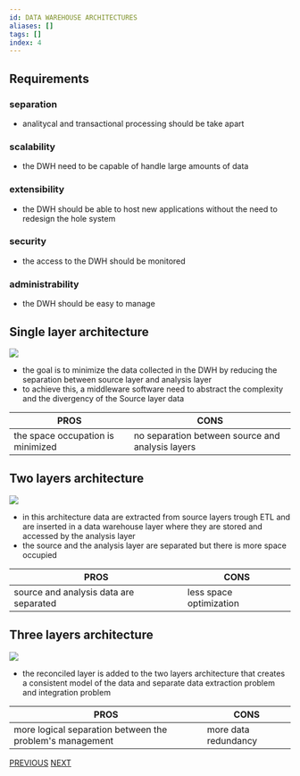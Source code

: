 ```yaml
---
id: DATA WAREHOUSE ARCHITECTURES
aliases: []
tags: []
index: 4
---
```


## Requirements

### separation

-  analitycal and transactional processing should be take apart
### scalability

- the DWH need to be capable of handle large amounts of data
### extensibility

- the DWH should be able to host new applications without the need to redesign the hole system

### security

- the access to the DWH should be monitored
### administrability

- the DWH should be easy to manage

## Single layer architecture

![](datamining/Pasted_image_20231010120852.png)

- the goal is to minimize the data collected in the DWH by reducing the separation between source layer and analysis layer
- to achieve this, a middleware software need to abstract the complexity and the divergency of the Source layer data

| PROS                              | CONS                                             |
|-----------------------------------|--------------------------------------------------|
| the space occupation is minimized | no separation between source and analysis layers |


## Two layers architecture

![](datamining/Pasted_image_20231010121252.png)

- in this architecture data are extracted from source layers trough ETL and are inserted in a data warehouse layer where they are stored and accessed by the analysis layer
- the source and the analysis layer are separated but there is more space occupied

| PROS                              | CONS                                             |
|-----------------------------------|--------------------------------------------------|
| source and analysis data are separated | less space optimization |


## Three layers architecture

![](datamining/Pasted_image_20231010122320.png)

- the reconciled layer is added to the two layers architecture that creates a consistent model of the data and separate data extraction problem and integration problem

| PROS                                                     | CONS                 |
|----------------------------------------------------------|----------------------|
| more logical separation between the problem's management | more data redundancy |


[PREVIOUS](datamining/datamining_process/data_lakes.md) [NEXT](pages/datamining/datamining_process/conceptual_modeling.md)
